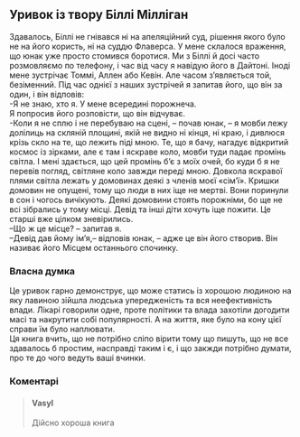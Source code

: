 ## Уривок із твору Біллі Мілліган
Здавалось, Біллі не гнівався ні на апеляційний суд, рішення якого було не на його користь, ні на суддю Флаверса. У мене склалося враження, що юнак уже просто стомився боротися.
Ми з Біллі й досі часто розмовляємо по телефону, і час від часу я навідую його в Дайтоні. Іноді мене зустрічає Томмі, Аллен або Кевін. Але часом з’являється той, безіменний.
Під час однієї з наших зустрічей я запитав його, що він за один, і він відповів:        
-Я не знаю, хто я. У мене всередині порожнеча.      
Я попросив його розповісти, що він відчуває.        
-Коли я не сплю і не перебуваю на сцені, – почав юнак, – я мовби лежу долілиць на скляній площині, якій не видно ні кінця, ні краю, і дивлюся крізь скло на те, що лежить піді мною. Те, що я бачу, нагадує відкритий космос із зірками, але є там і яскраве коло, мовби туди падає промінь світла. І мені здається, що цей промінь б’є з моїх очей, бо куди б я не перевів погляд, світляне коло завжди переді мною. Довкола яскравої плями світла лежать у домовинах деякі з членів моєї «сім’ї». Кришки домовин не опущені, тому що люди в них іще не мертві. Вони поринули в сон і чогось вичікують. Деякі домовини стоять порожніми, бо ще не всі зібрались у тому місці. Девід та інші діти хочуть іще пожити. Це старші вже цілком зневірились.      
–Що ж це місце? – запитав я.        
–Девід дав йому ім’я,– відповів юнак,&nbsp;– адже це він його створив. Він називає його Місцем останнього спочинку.

### Власна думка

Це уривок гарно демонструє, що може статись із хорошою людиною на яку лавиною зійшла людська упередженість та вся неефективність влади. Лікарі говорили одне, проте політики та влада захотіли догодити масі та накрутити собі популярності. А на життя, яке було на кону цієї справи їм було наплювати.        
Ця книга вчить, що не потрібно сліпо вірити тому що пишуть, що не все здавалось б простим, насправді таким і є, і що закжди потрібно думати, про те до чого ведуть ваші вчинки.

### Коментарі

> #### Vasyl
> Дійсно хороша книга